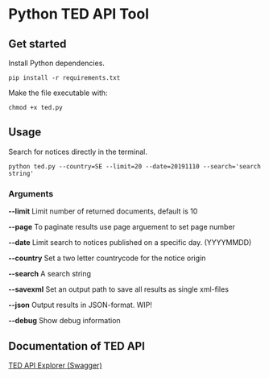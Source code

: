 # Python TED API Tool

## Get started

Install Python dependencies.

`pip install -r requirements.txt`

Make the file executable with:

`chmod +x ted.py`

## Usage

Search for notices directly in the terminal.

`python ted.py --country=SE --limit=20 --date=20191110 --search='search string'`

### Arguments

 **--limit** Limit number of returned documents, default is 10
 
 **--page** To paginate results use page arguement to set page number

**--date** Limit search to notices published on a specific day. (YYYYMMDD)

**--country** Set a two letter countrycode for the notice origin

**--search** A search string

**--savexml** Set an output path to save all results as single xml-files

**--json** Output results in JSON-format. WIP!

**--debug** Show debug information

## Documentation of TED API

[TED API Explorer (Swagger)](https://ted.europa.eu/api/swagger-ui.html#/search-controller-v-2)
